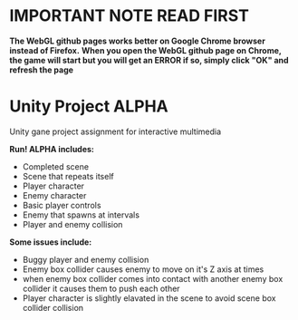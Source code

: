 # IMPORTANT NOTE READ FIRST
**The WebGL github pages works better on Google Chrome browser instead of Firefox.**
**When you open the WebGL github page on Chrome, the game will start but you will get an ERROR if so, simply click "OK" and refresh the page** 

# Unity Project ALPHA
Unity gane project assignment for interactive multimedia

__Run! ALPHA includes:__
  - Completed scene
  - Scene that repeats itself
  - Player character
  - Enemy character
  - Basic player controls
  - Enemy that spawns at intervals
  - Player and enemy collision
  
 __Some issues include:__
  - Buggy player and enemy collision
  - Enemy box collider causes enemy to move on it's Z axis at times
  - when enemy box collider comes into contact with another enemy box collider it causes them to push each other
  - Player character is slightly elavated in the scene to avoid scene box collider collision
